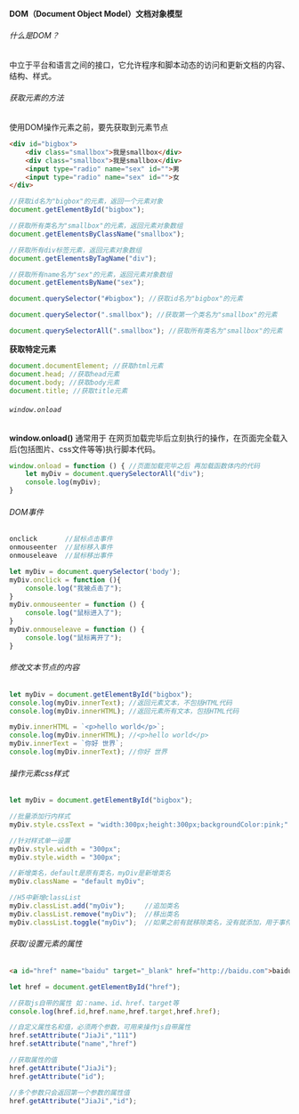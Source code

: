#### DOM（Document Object Model）文档对象模型

###### 什么是DOM？

中立于平台和语言之间的接口，它允许程序和脚本动态的访问和更新文档的内容、结构、样式。

###### 获取元素的方法

使用DOM操作元素之前，要先获取到元素节点

```html
<div id="bigbox">
    <div class="smallbox">我是smallbox</div>
    <div class="smallbox">我是smallbox</div>
    <input type="radio" name="sex" id="">男
    <input type="radio" name="sex" id="">女
</div>
```

```js
//获取id名为"bigbox"的元素，返回一个元素对象
document.getElementById("bigbox"); 

//获取所有类名为"smallbox"的元素，返回元素对象数组
document.getElementsByClassName("smallbox"); 

//获取所有div标签元素，返回元素对象数组
document.getElementsByTagName("div"); 

//获取所有name名为"sex"的元素，返回元素对象数组 
document.getElementsByName("sex"); 

document.querySelector("#bigbox"); //获取id名为"bigbox"的元素

document.querySelector(".smallbox"); //获取第一个类名为"smallbox"的元素

document.querySelectorAll(".smallbox"); //获取所有类名为"smallbox"的元素
```

**获取特定元素**

```js
document.documentElement; //获取html元素
document.head; //获取head元素
document.body; //获取body元素
document.title; //获取title元素
```

###### `window.onload`

**window.onload()** 通常用于 在网页加载完毕后立刻执行的操作，在页面完全载入后(包括图片、css文件等等)执行脚本代码。

```js
window.onload = function () { //页面加载完毕之后 再加载函数体内的代码
    let myDiv = document.querySelectorAll("div");
    console.log(myDiv);
}
```

###### DOM事件

```js
onclick       //鼠标点击事件
onmouseenter  //鼠标移入事件
onmouseleave  //鼠标移出事件
```

```js
let myDiv = document.querySelector('body');
myDiv.onclick = function (){
    console.log("我被点击了");
}
myDiv.onmouseenter = function () {
    console.log("鼠标进入了");
}
myDiv.onmouseleave = function () {
    console.log("鼠标离开了");
}
```

###### 修改文本节点的内容

```js
let myDiv = document.getElementById("bigbox"); 
console.log(myDiv.innerText); //返回元素文本，不包括HTML代码
console.log(myDiv.innerHTML); //返回元素所有文本，包括HTML代码

myDiv.innerHTML = `<p>hello world</p>`;
console.log(myDiv.innerHTML); //<p>hello world</p>
myDiv.innerText = `你好 世界`;
console.log(myDiv.innerText); //你好 世界
```

###### 操作元素css样式

```js
let myDiv = document.getElementById("bigbox"); 

//批量添加行内样式
myDiv.style.cssText = "width:300px;height:300px;backgroundColor:pink;"

//针对样式单一设置
myDiv.style.width = "300px";
myDiv.style.width = "300px";

//新增类名，default是原有类名，myDiv是新增类名
myDiv.className = "default myDiv";

//H5中新增classList
myDiv.classList.add("myDiv");     //追加类名
myDiv.classList.remove("myDiv");  //移出类名
myDiv.classList.toggle("myDiv");  //如果之前有就移除类名，没有就添加，用于事件中
```

###### 获取/设置元素的属性

```html
<a id="href" name="baidu" target="_blank" href="http://baidu.com">baidu</a>
```

```js
let href = document.getElementById("href"); 

//获取js自带的属性 如：name、id、href、target等
console.log(href.id,href.name,href.target,href.href);

//自定义属性名和值，必须两个参数，可用来操作js自带属性
href.setAttribute("JiaJi","111")
href.setAttribute("name","href")

//获取属性的值
href.getAttribute("JiaJi");
href.getAttribute("id");

//多个参数只会返回第一个参数的属性值
href.getAttribute("JiaJi","id");
```